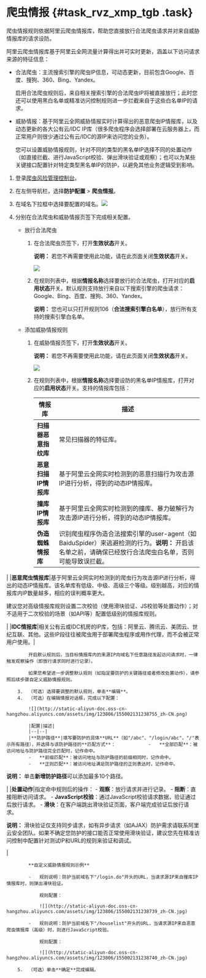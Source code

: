 # 爬虫情报 {#task_rvz_xmp_tgb .task}

爬虫情报规则依据阿里云爬虫情报库，帮助您直接放行合法爬虫请求并对来自威胁情报库的请求设防。

阿里云爬虫情报库基于阿里云全网流量计算得出并可实时更新，涵盖以下访问请求来源的特征信息：

-   合法爬虫：主流搜索引擎的爬虫IP信息，可动态更新，目前包含Google、百度、搜狗、360、Bing、Yandex。

    启用合法爬虫规则后，来自相关搜索引擎的合法爬虫IP将被直接放行；此时您还可以使用黑白名单或精准访问控制规则进一步拦截来自于这些白名单IP的请求。

-   威胁情报：基于阿里云全网威胁情报实时计算得出的恶意爬虫IP情报库，以及动态更新的各大公有云/IDC IP库（很多爬虫程序会选择部署在云服务器上，而正常用户则很少通过公有云/IDC的源IP来访问您的业务）。

    您可以设置威胁情报规则，针对不同的类型的黑名单IP选择不同的处置动作（如直接拦截、进行JavaScript校验、弹出滑块验证或观察）；也可以为某些关键接口配置针对特定类型黑名单IP的防护，以避免其他业务逻辑受到影响。


1.  登录[爬虫风险管理控制台](https://yundun.console.aliyun.com/?p=antibot)。 
2.  在左侧导航栏，选择**防护配置** \> **爬虫情报**。 
3.   在域名下拉框中选择要配置的域名。![](http://static-aliyun-doc.oss-cn-hangzhou.aliyuncs.com/assets/img/123806/155002131238754_zh-CN.png)

 
4.  分别在合法爬虫和威胁情报页签下完成相关配置。 
    -   放行合法爬虫
        1.  在合法爬虫页签下，打开**生效状态**开关。

            **说明：** 若您不再需要使用此功能，请在此页面关闭**生效状态**开关。

            ![](http://static-aliyun-doc.oss-cn-hangzhou.aliyuncs.com/assets/img/123806/155002131238738_zh-CN.jpg)

        2.  在规则列表中，根据**情报名称**选择要放行的合法爬虫，打开对应的**启用状态**开关。默认规则支持放行来自以下搜索引擎的爬虫请求：Google、Bing、百度、搜狗、360、Yandex。

            **说明：** 您也可以只打开规则106（**合法搜索引擎白名单**），放行所有支持的搜索引擎白名单。

    -   添加威胁情报规则
        1.  在威胁情报页签下，打开**生效状态**开关。

            **说明：** 若您不再需要使用此功能，请在此页面关闭**生效状态**开关。

            ![](http://static-aliyun-doc.oss-cn-hangzhou.aliyuncs.com/assets/img/123806/155002131238753_zh-CN.png)

        2.  在规则列表中，根据**情报名称**选择要设防的黑名单IP情报库，打开对应的**启用状态**开关。支持的情报库包括：

            |情报库|描述|
            |---|--|
            |**扫描器恶意指纹库**|常见扫描器的特征库。|
            |**恶意扫描IP情报库**|基于阿里云全网实时检测到的恶意扫描行为攻击源IP进行分析，得到的动态IP情报库。|
            |**撞库IP情报库**|基于阿里云全网实时检测到的撞库、暴力破解行为攻击源IP进行分析，得到的动态IP情报库。|
            |**伪造蜘蛛情报库**|识别爬虫程序伪造合法搜索引擎的user-agent（如BaiduSpider）来逃避检测的行为。**说明：** 开启该名单之前，请确保已经放行合法爬虫白名单，否则可能导致误拦截。

|
            |**恶意爬虫情报库**|基于阿里云全网实时检测到的爬虫行为攻击源IP进行分析，得出的动态IP情报库。该名单库有低级、中级、高级三个等级。级别越高，对应的情报库内IP数量越多，相应的误判概率更大。

建议您对高级情报库规则设置二次校验（使用滑块验证、JS校验等处置动作）；对不适用于二次校验的场景（如API等）配置低级别的情报库规则。

|
            |**IDC情报库**|相关公有云或IDC机房的IP库，包括：阿里云、腾讯云、美团云、世纪互联、其他。这些IP段往往被爬虫用于部署爬虫程序或用作代理，而不会被正常用户使用。|

            开启默认规则后，当目标情报库内的来源IP向域名下任意路径发起访问请求时，一律触发观察操作（即放行请求同时进行记录）。

            如果您希望进一步调整默认规则（如指定要防护的关键路径或者修改处置动作），请参照后续步骤自定义威胁情报规则。

        3.  （可选）选择要调整的默认规则，单击**编辑**。
        4.  （可选）在编辑情报对话框，完成以下配置：

            ![](http://static-aliyun-doc.oss-cn-hangzhou.aliyuncs.com/assets/img/123806/155002131238755_zh-CN.png)

            |配置|描述|
            |--|--|
            |**防护路径**|填写要防护的具体**URL**（如"/abc"、"/login/abc"，"/"表示所有路径），并选择与该防护路径的**匹配方式**：            -   **全部匹配**：被访问地址与防护路径完全匹配时，记作命中。
            -   **前缀匹配**：被访问地址与防护路径的前缀相同时，记作命中。
            -   **正则匹配**：被访问地址满足防护路径的正则表达时，记作命中。
**说明：** 单击**新增防护路径**可以添加最多10个路径。

|
            |**处置动作**|指定命中规则后的操作：            -   **观察**：放行请求并进行记录。
            -   **阻断**：直接阻断访问请求。
            -   **JavaScript校验**：通过JavaScript校验请求数据，验证通过后放行请求。
            -   **滑块**：在客户端跳出滑块验证页面，客户端完成验证后放行请求。

**说明：** 滑块验证仅支持同步请求，如有异步请求（如AJAX）防护需求请联系阿里云安全团队。如果不确定您防护的接口能否正常使用滑块验证，建议您先在精准访问控制中配置针对测试IP和URL的规则来验证和调试。

|

            **自定义威胁情报规则示例**

            -   规则说明：防护当前域名下"/login.do"开头的URL，当请求源IP来自撞库IP情报库时，则弹出滑块验证。

                规则配置：

                ![](http://static-aliyun-doc.oss-cn-hangzhou.aliyuncs.com/assets/img/123806/155002131238739_zh-CN.jpg)

            -   规则说明：防护当前域名下"/houselist"开头的URL，当请求源IP来自恶意爬虫情报库（高级）时，则进行JavaScript校验。

                规则配置：

                ![](http://static-aliyun-doc.oss-cn-hangzhou.aliyuncs.com/assets/img/123806/155002131238740_zh-CN.jpg)

        5.  （可选）单击**确定**完成编辑。

